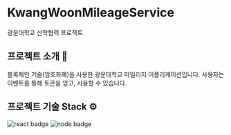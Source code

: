# KwangWoonMileageService
광운대학교 산학협력 프로젝트

## 프로젝트 소개 🔎
블록체인 기술(암호화폐)을 사용한 광운대학교 마일리지 어플리케이션입니다.
사용자는 이벤트를 통해 토큰을 얻고, 사용할 수 있습니다.

## 프로젝트 기술 Stack ⚙️
![react badge](http://img.shields.io/badge/react-16.13.1-blue?style=flat&logo=react)
![node badge](http://img.shields.io/badge/node-12.14.1-green?style=flat&logo=Node.js)

